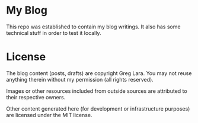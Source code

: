 # My Blog

This repo was established to contain my blog writings.  It also has some technical stuff in order to test it locally.

# License
The blog content (posts, drafts) are copyright Greg Lara. You may not reuse anything therein without my permission (all rights reserved).

Images or other resources included from outside sources are attributed to their respective owners.

Other content generated here (for development or infrastructure purposes) are licensed under the MIT license.
